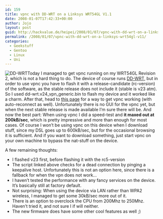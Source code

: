 ```yaml
---
id: 159
title: vpnc with DD-WRT on a Linksys WRT54GL V1.1
date: 2008-01-07T17:42:33+00:00
author: Jojo
layout: post
guid: http://hackvalue.de/heipei/2008/01/07/vpnc-with-dd-wrt-on-a-linksys-wrt54gl-v11/
permalink: /2008/01/07/vpnc-with-dd-wrt-on-a-linksys-wrt54gl-v11/
categories:
  - Geekstuff
  - Gentoo
  - Linux
  - Uni
---
```

<img src="/weblog/dd-wrt.png" alt="DD-WRT" class="alignleft" />Today I managed to get vpnc running on my WRT54GL Revision 2, which is not a hard thing to do. The device of course runs [DD-WRT](http://www.dd-wrt.com/dd-wrtv2/index.php), but in order to use vpnc you have to flash it with a release-candidate (rc-version) of the software, as the stable release does not include it (stable is v23 atm). So I used dd-wrt.v24\_vpn\_generic.bin to flash my device and it worked like a charm. After that, head to [this page](http://www.dd-wrt.com/wiki/index.php/VPNC) for a way to get vpnc working (with auto-reconnect as well). Unfortunately there is no GUI for the vpnc yet, but when the next stable release is made available I&#8217;m sure there will be. And now the best part: When using vpnc I did a speed-test and **it maxed out at 200kB/sec**, which is pretty impressive and more than enough for most cases. Of course I won&#8217;t be using vpnc on this device when I download stuff, since my DSL goes up to 600kB/sec, but for the occasional browsing it is sufficient. And if you want to download something, just start vpnc on your own machine to bypass the nat-stuff on the device.
  
A few remaining thoughts:

  * I flashed v23 first, before flashing it with the rc5-version
  * The script linked above checks for a dead connection by pinging a keepalive host. Unfortunately this is not an option here, since there is a fallback for when the vpn does not work&#8230;
  * I haven&#8217;t tested the performance with any fancy services on the device. It&#8217;s basically still at factory default.
  * Not surprising: When using the device via LAN rather than WPA2 wireless, I managed to get some 30kB/sec more out of it.
  * There is an option to overclock the CPU from 200Mhz to 250Mhz. Haven&#8217;t tried it, and not sure I if will neither.
  * The new firmware does have some other cool features as well ;)